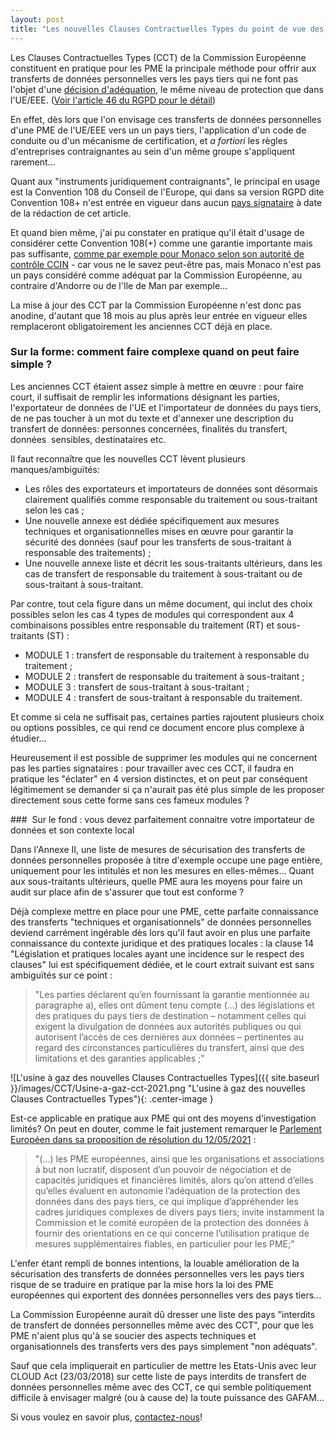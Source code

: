 ```yaml
---
layout: post
title: "Les nouvelles Clauses Contractuelles Types du point de vue des PME"
---
```

Les Clauses Contractuelles Types (CCT) de la Commission Européenne constituent en pratique pour les PME la principale méthode pour offrir aux transferts de données personnelles vers les pays tiers qui ne font pas l'objet d'une [décision d'adéquation](https://ec.europa.eu/info/law/law-topic/data-protection/international-dimension-data-protection/adequacy-decisions_en), le même niveau de protection que dans l'UE/EEE. ([Voir l'article 46 du RGPD pour le détail](https://www.cnil.fr/fr/reglement-europeen-protection-donnees/chapitre5#Article46))

En effet, dès lors que l'on envisage ces transferts de données personnelles d'une PME de l'UE/EEE vers un un pays tiers, l'application d'un code de conduite ou d'un mécanisme de certification, et _a fortiori_ les règles d'entreprises contraignantes au sein d'un même groupe s'appliquent rarement...

Quant aux "instruments juridiquement contraignants", le principal en usage est la Convention 108 du Conseil de l'Europe, qui dans sa version RGPD dite Convention 108+ n'est entrée en vigueur dans aucun [pays signataire](https://www.coe.int/fr/web/conventions/full-list/-/conventions/treaty/108/signatures?module=signatures-by-treaty&treatynum=223) à date de la rédaction de cet article.

Et quand bien même, j'ai pu constater en pratique qu'il était d'usage de considérer cette Convention 108(+) comme une garantie importante mais pas suffisante, [comme par exemple pour Monaco selon son autorité de contrôle CCIN](https://www.ccin.mc/fr/impact-du-rgpd-a-monaco-faq) - car vous ne le savez peut-être pas, mais Monaco n'est pas un pays considéré comme adéquat par la Commission Européenne, au contraire d'Andorre ou de l'Ile de Man par exemple...

La mise à jour des CCT par la Commission Européenne n'est donc pas anodine, d'autant que 18 mois au plus après leur entrée en vigueur elles remplaceront obligatoirement les anciennes CCT déjà en place.

### Sur la forme: comment faire complexe quand on peut faire simple ?

Les anciennes CCT étaient assez simple à mettre en œuvre : pour faire court, il suffisait de remplir les informations désignant les parties, l'exportateur de données de l'UE et l'importateur de données du pays tiers, de ne pas toucher à un mot du texte et d'annexer une description du transfert de données: personnes concernées, finalités du transfert, données  sensibles, destinataires etc.

Il faut reconnaître que les nouvelles CCT lèvent plusieurs manques/ambiguïtés:
* Les rôles des exportateurs et importateurs de données sont désormais clairement qualifiés comme responsable du traitement ou sous-traitant selon les cas ;
* Une nouvelle annexe est dédiée spécifiquement aux mesures techniques et organisationnelles mises en œuvre pour garantir la sécurité des données (sauf pour les transferts de sous-traitant à responsable des traitements) ;
* Une nouvelle annexe liste et décrit les sous-traitants ultérieurs, dans les cas de transfert de responsable du traitement à sous-traitant ou de sous-traitant à sous-traitant.

Par contre, tout cela figure dans un même document, qui inclut des choix possibles selon les cas 4 types de modules qui correspondent aux 4 combinaisons possibles entre responsable du traitement (RT) et sous-traitants (ST) :
* MODULE 1 : transfert de responsable du traitement à responsable du traitement ;
* MODULE 2 : transfert de responsable du traitement à sous-traitant ;
* MODULE 3 : transfert de sous-traitant à sous-traitant ;
* MODULE 4 : transfert de sous-traitant à responsable du traitement.

Et comme si cela ne suffisait pas, certaines parties rajoutent plusieurs choix ou options possibles, ce qui rend ce document encore plus complexe à étudier...

Heureusement il est possible de supprimer les modules qui ne concernent pas les parties signataires : pour travailler avec ces CCT, il faudra en pratique les "éclater" en 4 version distinctes, et on peut par conséquent légitimement se demander si ça n'aurait pas été plus simple de les proposer directement sous cette forme sans ces fameux modules ?

###  Sur le fond : vous devez parfaitement connaitre votre importateur de données et son contexte local

Dans l'Annexe II, une liste de mesures de sécurisation des transferts de données personnelles proposée à titre d'exemple occupe une page entière, uniquement pour les intitulés et non les mesures en elles-mêmes... Quant aux sous-traitants ultérieurs, quelle PME aura les moyens pour faire un audit sur place afin de  s'assurer que tout est conforme ?

Déjà complexe mettre en place pour une PME, cette parfaite connaissance des transferts "techniques et organisationnels" de données personnelles deviend carrément ingérable dès lors qu'il faut avoir en plus une parfaite connaissance du contexte juridique et des pratiques locales : la clause 14 "Législation et pratiques locales ayant une incidence sur le respect des clauses" lui est spécifiquement dédiée, et le court extrait suivant est sans ambiguïtés sur ce point :

>"Les parties déclarent qu’en fournissant la garantie mentionnée au paragraphe a), elles ont dûment tenu compte (...) des législations et des pratiques du pays tiers de destination – notamment celles qui exigent la divulgation de données aux autorités publiques ou qui autorisent l’accès de ces dernières aux données – pertinentes au regard des circonstances particulières du transfert, ainsi que des limitations et des garanties applicables ;"

![L'usine à gaz des nouvelles Clauses Contractuelles Types]({{ site.baseurl }}/images/CCT/Usine-a-gaz-cct-2021.png "L'usine à gaz des nouvelles Clauses Contractuelles Types"){: .center-image }

Est-ce applicable en pratique aux PME qui ont des moyens d'investigation limités? On peut en douter, comme le fait justement remarquer le [Parlement Européen dans sa proposition de résolution du 12/05/2021](https://www.europarl.europa.eu/doceo/document/B-9-2021-0267_FR.html) :

>"(...) les PME européennes, ainsi que les organisations et associations à but non lucratif, disposent d’un pouvoir de négociation et de capacités juridiques et financières limités, alors qu’on attend d’elles qu’elles évaluent en autonomie l’adéquation de la protection des données dans des pays tiers, ce qui implique d’appréhender les cadres juridiques complexes de divers pays tiers; invite instamment la Commission et le comité européen de la protection des données à fournir des orientations en ce qui concerne l’utilisation pratique de mesures supplémentaires fiables, en particulier pour les PME;"

L'enfer étant rempli de bonnes intentions, la louable amélioration de la sécurisation des transferts de données personnelles vers les pays tiers risque de se traduire en pratique par la mise hors la loi des PME européennes qui exportent des données personnelles vers des pays tiers...

La Commission Européenne aurait dû dresser une liste des pays "interdits de transfert de données personnelles même avec des CCT", pour que les PME n'aient plus qu'à se soucier des aspects techniques et organisationnels des transferts vers des pays simplement "non adéquats".

Sauf que cela impliquerait en particulier de mettre les Etats-Unis avec leur CLOUD Act (23/03/2018) sur cette liste de pays interdits de transfert de données personnelles même avec des CCT, ce qui semble politiquement difficile à envisager malgré (ou à cause de) la toute puissance des GAFAM...

Si vous voulez en savoir plus, [contactez-nous](https://claustres.com/accompagnement-rgpd/)!
